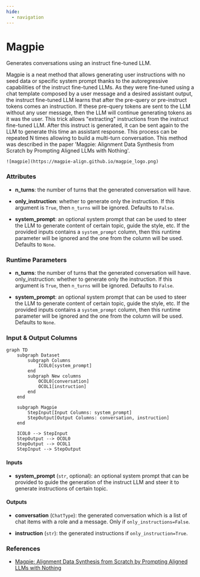 ```yaml
---
hide:
  - navigation
---
```

# Magpie

Generates conversations using an instruct fine-tuned LLM.



Magpie is a neat method that allows generating user instructions with no seed data
    or specific system prompt thanks to the autoregressive capabilities of the instruct
    fine-tuned LLMs. As they were fine-tuned using a chat template composed by a user message
    and a desired assistant output, the instruct fine-tuned LLM learns that after the pre-query
    or pre-instruct tokens comes an instruction. If these pre-query tokens are sent to the
    LLM without any user message, then the LLM will continue generating tokens as it was
    the user. This trick allows "extracting" instructions from the instruct fine-tuned LLM.
    After this instruct is generated, it can be sent again to the LLM to generate this time
    an assistant response. This process can be repeated N times allowing to build a multi-turn
    conversation. This method was described in the paper 'Magpie: Alignment Data Synthesis from
    Scratch by Prompting Aligned LLMs with Nothing'.

    ![magpie](https://magpie-align.github.io/magpie_logo.png)





### Attributes

- **n_turns**: the number of turns that the generated conversation will have.

- **only_instruction**: whether to generate only the instruction. If this argument is  `True`, then `n_turns` will be ignored. Defaults to `False`.

- **system_prompt**: an optional system prompt that can be used to steer the LLM to generate  content of certain topic, guide the style, etc. If the provided inputs contains  a `system_prompt` column, then this runtime parameter will be ignored and the  one from the column will be used. Defaults to `None`.




### Runtime Parameters

- **n_turns**: the number of turns that the generated conversation will have.  only_instruction: whether to generate only the instruction. If this argument is  `True`, then `n_turns` will be ignored. Defaults to `False`.

- **system_prompt**: an optional system prompt that can be used to steer the LLM to  generate content of certain topic, guide the style, etc. If the provided inputs  contains a `system_prompt` column, then this runtime parameter will be ignored  and the one from the column will be used. Defaults to `None`.



### Input & Output Columns

``` mermaid
graph TD
	subgraph Dataset
		subgraph Columns
			ICOL0[system_prompt]
		end
		subgraph New columns
			OCOL0[conversation]
			OCOL1[instruction]
		end
	end

	subgraph Magpie
		StepInput[Input Columns: system_prompt]
		StepOutput[Output Columns: conversation, instruction]
	end

	ICOL0 --> StepInput
	StepOutput --> OCOL0
	StepOutput --> OCOL1
	StepInput --> StepOutput

```


#### Inputs


- **system_prompt** (`str`, optional): an optional system prompt that can be provided  to guide the generation of the instruct LLM and steer it to generate instructions  of certain topic.




#### Outputs


- **conversation** (`ChatType`): the generated conversation which is a list of chat  items with a role and a message. Only if `only_instructions=False`.

- **instruction** (`str`): the generated instructions if `only_instruction=True`.







### References

- [Magpie: Alignment Data Synthesis from Scratch by Prompting Aligned LLMs with Nothing](https://arxiv.org/abs/2406.08464)


